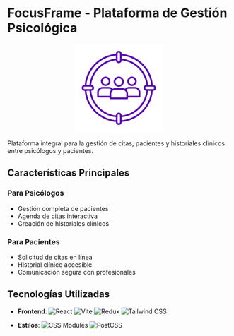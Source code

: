 # FocusFrame - Plataforma de Gestión Psicológica

<div align="center">
  <img src="./src/img/logo.png" alt="FocusFrame Logo" width="200"/>
</div>

Plataforma integral para la gestión de citas, pacientes y historiales clínicos entre psicólogos y pacientes.

## Características Principales

### Para Psicólogos
- Gestión completa de pacientes
- Agenda de citas interactiva
- Creación de historiales clínicos

### Para Pacientes
- Solicitud de citas en línea
- Historial clínico accesible
- Comunicación segura con profesionales

## Tecnologías Utilizadas

- **Frontend**: 
  ![React](https://img.shields.io/badge/React-18.2-%2361DAFB)
  ![Vite](https://img.shields.io/badge/Vite-4.0-%23BD34FE)
  ![Redux](https://img.shields.io/badge/Redux-4.2-%23764ABC)
  ![Tailwind CSS](https://img.shields.io/badge/Tailwind_CSS-3.3-%2306B6D4)
  
- **Estilos**: 
  ![CSS Modules](https://img.shields.io/badge/CSS_Modules-1.0-%231572B6)
  ![PostCSS](https://img.shields.io/badge/PostCSS-8.0-%23DD3A0A)

